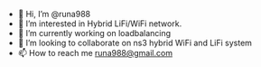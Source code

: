 - 👋 Hi, I’m @runa988
- 👀 I’m interested in Hybrid LiFi/WiFi network.
- 🌱 I’m currently working on loadbalancing
- 💞️ I’m looking to collaborate on ns3 hybrid WiFi and LiFi system
- 📫 How to reach me runa988@gmail.com

<!---
runa988/runa988 is a ✨ special ✨ repository because its `README.md` (this file) appears on your GitHub profile.
You can click the Preview link to take a look at your changes.
--->
